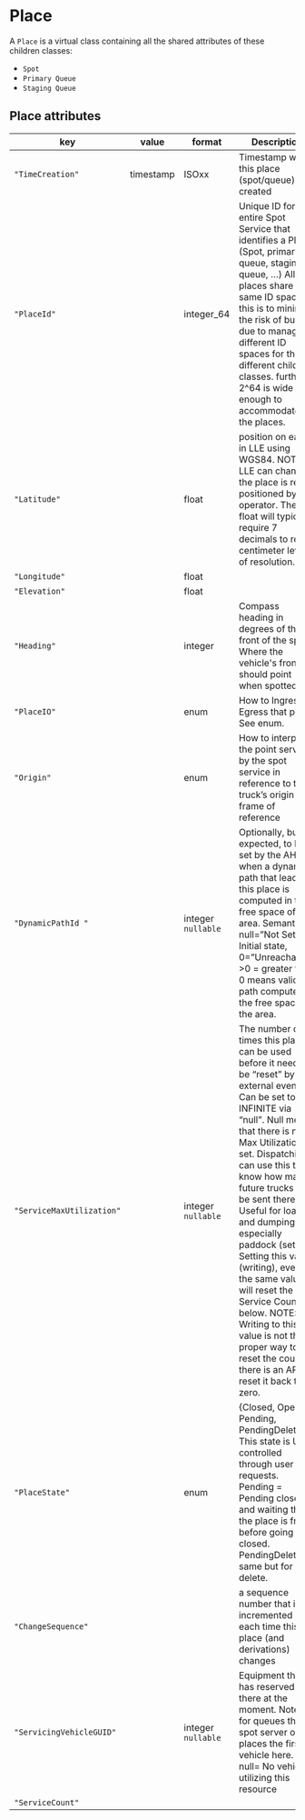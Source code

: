 # Place

A `Place` is a virtual class containing all the shared attributes of these children classes:
- `Spot`
- `Primary Queue`
- `Staging Queue`


## Place attributes
|key |value |format | Description|
|---|-----|-----|---|
| `"TimeCreation"` | timestamp | ISOxx | Timestamp when this place (spot/queue) was created |
|`"PlaceId"`|| integer_64| Unique ID for the entire Spot Service that identifies a Place (Spot, primary queue, staging queue, …)  All places share the same ID space, this is to minimize the risk of bugs due to managing different ID spaces for the different child classes. further 2^64 is wide enough to accommodate all the places.|
|`"Latitude"`||float| position on earth in LLE using WGS84.  NOTE: LLE can change if the place is re-positioned by the operator.  The float will typically require 7 decimals to reach centimeter level of resolution. |
|`"Longitude"`||float||
|`"Elevation"`||float||
|`"Heading"`||integer|Compass heading in degrees of the front of the spot.  Where the vehicle's front should point when spotted|
|`"PlaceIO"`||enum| How to Ingress & Egress that place See enum. |
|`"Origin"`||enum|How to interpret the point served by the spot service in reference to the truck’s origin frame of reference|
|`"DynamicPathId "`||integer<br>`nullable`|Optionally, but expected, to be set by the AHS when a dynamic path that leads to this place is computed in the free space of the area. Semantic null=”Not Set” = Initial state, 0=”Unreachable”,  >0 = greater than 0 means valid path computed in the free space of the area.|
|`"ServiceMaxUtilization"`||integer<br>`nullable`| The number of times this place can be used before it needs to be “reset” by an external event. Can be set to INFINITE via “null”.  Null means that there is no Max Utilization set.  Dispatching can use this to know how many future trucks can be sent there. Useful for loading and dumping, especially paddock (set=1).  Setting this value (writing), even to the same value, will reset the Service Count below.  NOTE: Writing to this value is not the proper way to reset the counter, there is an API to reset it back to zero.|
|`"PlaceState"`||enum| {Closed, Open, Pending, PendingDelete}  This state is User controlled through user requests. Pending = Pending close and waiting that the place is freed before going into closed.  PendingDelete: same but for delete.|
|`"ChangeSequence"`|||a sequence number that is incremented each time this place (and derivations) changes |
|`"ServicingVehicleGUID"`||integer<br>`nullable`|Equipment that has reserved or is there at the moment. Note: for queues the spot server only places the first vehicle here. null= No vehicle utilizing this resource|
|`"ServiceCount"`||||
